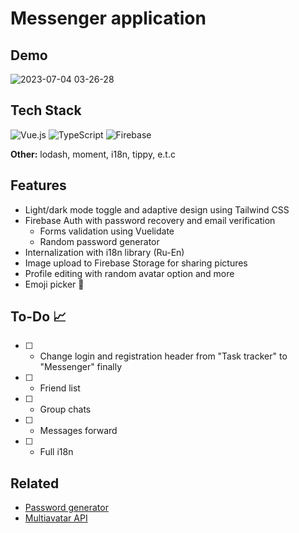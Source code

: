 
# Messenger application


## Demo

![2023-07-04 03-26-28](https://github.com/FedotovN/messenger-app/assets/53238017/ae114158-4528-42e7-bd26-5ca1f0583d06)

## Tech Stack
![Vue.js](https://img.shields.io/badge/vuejs-%2335495e.svg?style=for-the-badge&logo=vuedotjs&logoColor=%234FC08D) ![TypeScript](https://img.shields.io/badge/typescript-%23007ACC.svg?style=for-the-badge&logo=typescript&logoColor=white) ![Firebase](https://img.shields.io/badge/firebase-%23039BE5.svg?style=for-the-badge&logo=firebase)

**Other:** lodash, moment, i18n, tippy, e.t.c

 
## Features

- Light/dark mode toggle and adaptive design using Tailwind CSS
- Firebase Auth with password recovery and email verification
  - Forms validation using Vuelidate
  - Random password generator
- Internalization with i18n library (Ru-En)
- Image upload to Firebase Storage for sharing pictures
- Profile editing with random avatar option and more
- Emoji picker 🤟
 
## To-Do 📈
- [ ] - Change login and registration header from "Task tracker" to "Messenger" finally
- [ ] - Friend list
- [ ] - Group chats
- [ ] - Messages forward
- [ ] - Full i18n

## Related

- [Password generator](https://github.com/FedotovN/passwordGenerator)
- [Multiavatar API](https://github.com/multiavatar/Multiavatar)
